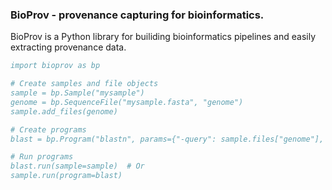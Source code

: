 ### BioProv - provenance capturing for bioinformatics.

BioProv is a Python library for builiding bioinformatics pipelines and easily extracting provenance data.

```bibtex
import bioprov as bp

# Create samples and file objects
sample = bp.Sample("mysample")
genome = bp.SequenceFile("mysample.fasta", "genome")
sample.add_files(genome)

# Create programs
blast = bp.Program("blastn", params={"-query": sample.files["genome"], "-db": "mydb.fasta"})

# Run programs
blast.run(sample=sample)  # Or
sample.run(program=blast)
```